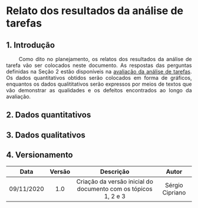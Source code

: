 # Relato dos resultados da análise de tarefas

## 1. Introdução

<p align="justify"> &emsp;&emsp; Como dito no planejamento, os relatos dos resultados da análise de tarefa vão ser colocados neste documento. As respostas das perguntas definidas na Seção 2 estão disponíveis na <a href="https://interacao-humano-computador.github.io/2020.1-UVaJudge/entrega_5/avaliacao/analise_tarefas/">avaliação da análise de tarefas</a>. Os dados quantitativos obtidos serão colocados em forma de gráficos, enquantos os dados qualititativos serão expressos por meios de textos que vão demonstrar as qualidades e os defeitos encontrados ao longo da avaliação.</p>

## 2. Dados quantitativos

## 3. Dados qualitativos

## 4. Versionamento

|Data|Versão|Descrição|Autor|
|:-:|:-:|:-:|:-:|
|09/11/2020|1.0|Criação da versão inicial do documento com os tópicos 1, 2 e 3|Sérgio Cipriano|